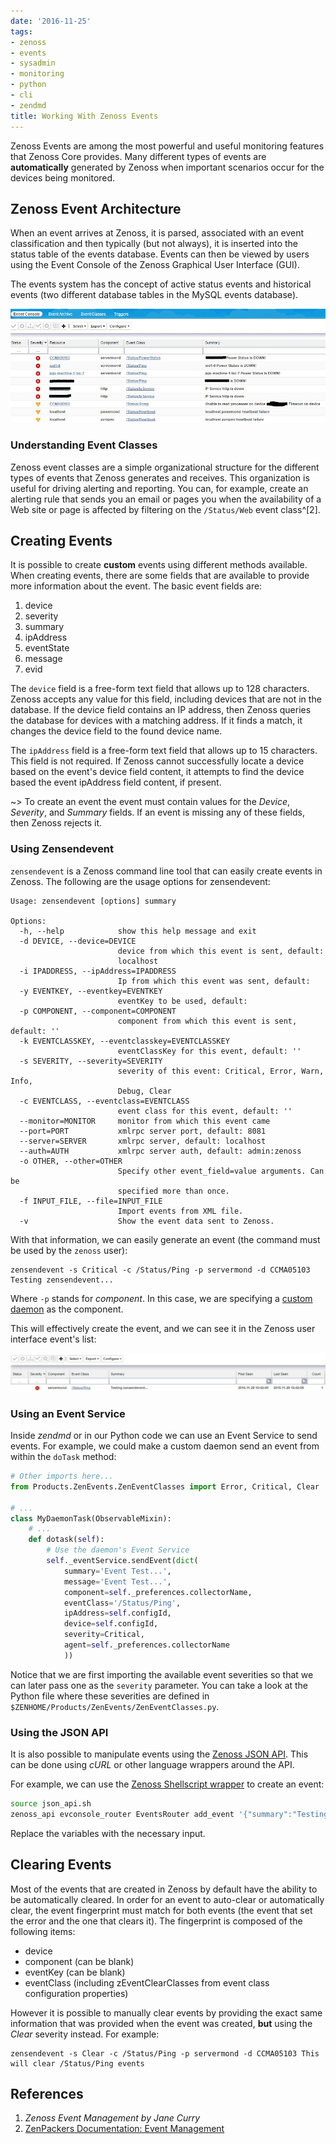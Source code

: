 ```yaml
---
date: '2016-11-25'
tags:
- zenoss
- events
- sysadmin
- monitoring
- python
- cli
- zendmd
title: Working With Zenoss Events
---
```


Zenoss Events are among the most powerful and useful monitoring features that Zenoss Core provides. Many different types of events are **automatically** generated by Zenoss when important scenarios occur for the devices being monitored.

## Zenoss Event Architecture

When an event arrives at Zenoss, it is parsed, associated with an event classification and then typically (but not always), it is inserted into the status table of the events database. Events can then be viewed by users using the Event Console of the Zenoss Graphical User Interface (GUI).

The events system has the concept of active status events and historical events (two different database tables in the MySQL events database).

![!Zenoss Core 4 Event Console](/posts/working-with-zenoss-events/event_console.jpg)

### Understanding Event Classes

Zenoss event classes are a simple organizational structure for the different types of events that Zenoss generates and receives. This organization is useful for driving alerting and reporting. You can, for example, create an alerting rule that sends you an email or pages you when the availability of a Web site or page is affected by filtering on the `/Status/Web` event class^[2].

<!--more-->

## Creating Events

It is possible to create **custom** events using different methods available. When creating events, there are some fields that are available to provide more information about the event. The basic event fields are:

1. device
2. severity
3. summary
4. ipAddress
5. eventState
6. message
7. evid

The `device` field is a free-form text field that allows up to 128 characters. Zenoss accepts any value for this field, including devices that are not in the database. If the device field contains an IP address, then Zenoss queries the database for devices with a matching address. If it finds a match, it changes the device field to the found device name.

The `ipAddress` field is a free-form text field that allows up to 15 characters. This field is not required. If Zenoss cannot successfully locate a device based on the event's device field content, it attempts to find the device based the event ipAddress field content, if present.

~> To create an event the event must contain values for the *Device*, *Severity*, and *Summary* fields. If an event is missing any of these fields, then Zenoss rejects it.

### Using Zensendevent

`zensendevent` is a Zenoss command line tool that can easily create events in Zenoss. The following are the usage options for zensendevent:

```
Usage: zensendevent [options] summary

Options:
  -h, --help            show this help message and exit
  -d DEVICE, --device=DEVICE
                        device from which this event is sent, default:
                        localhost
  -i IPADDRESS, --ipAddress=IPADDRESS
                        Ip from which this event was sent, default:
  -y EVENTKEY, --eventkey=EVENTKEY
                        eventKey to be used, default:
  -p COMPONENT, --component=COMPONENT
                        component from which this event is sent, default: ''
  -k EVENTCLASSKEY, --eventclasskey=EVENTCLASSKEY
                        eventClassKey for this event, default: ''
  -s SEVERITY, --severity=SEVERITY
                        severity of this event: Critical, Error, Warn, Info,
                        Debug, Clear
  -c EVENTCLASS, --eventclass=EVENTCLASS
                        event class for this event, default: ''
  --monitor=MONITOR     monitor from which this event came
  --port=PORT           xmlrpc server port, default: 8081
  --server=SERVER       xmlrpc server, default: localhost
  --auth=AUTH           xmlrpc server auth, default: admin:zenoss
  -o OTHER, --other=OTHER
                        Specify other event_field=value arguments. Can be
                        specified more than once.
  -f INPUT_FILE, --file=INPUT_FILE
                        Import events from XML file.
  -v                    Show the event data sent to Zenoss.
```

With that information, we can easily generate an event (the command must be used by the `zenoss` user):

```
zensendevent -s Critical -c /Status/Ping -p servermond -d CCMA05103 Testing zensendevent...
```

Where `-p` stands for *component*. In this case, we are specifying a [custom daemon](/posts/creating-zenoss-zenpack-daemons.html) as the component.

This will effectively create the event, and we can see it in the Zenoss user interface event's list:

![Zensendevent Event](/posts/working-with-zenoss-events/zensendevent.jpg)

### Using an Event Service

Inside *zendmd* or in our Python code we can use an Event Service to send events. For example, we could make a custom daemon send an event from within the `doTask` method:

```python
# Other imports here...
from Products.ZenEvents.ZenEventClasses import Error, Critical, Clear

# ...
class MyDaemonTask(ObservableMixin):
    # ...
    def dotask(self):
        # Use the daemon's Event Service
        self._eventService.sendEvent(dict(
            summary='Event Test...',
            message='Event Test...',
            component=self._preferences.collectorName,
            eventClass='/Status/Ping',
            ipAddress=self.configId,
            device=self.configId,
            severity=Critical,
            agent=self._preferences.collectorName
            ))
```

Notice that we are first importing the available event severities so that we can later pass one as the `severity` parameter. You can take a look at the Python file where these severities are defined in `$ZENHOME/Products/ZenEvents/ZenEventClasses.py`.

### Using the JSON API

It is also possible to manipulate events using the [Zenoss JSON API](/posts/the-zenoss-json-api.html). This can be done using *cURL* or other language wrappers around the API.

For example, we can use the [Zenoss Shellscript wrapper](http://wiki.zenoss.org/json_api.sh) to create an event:

```bash
source json_api.sh
zenoss_api evconsole_router EventsRouter add_event '{"summary":"Testing event...","device":"$device","component":"$component","severity":$severity,"evclasskey":"$evkey","evclass":"$evclass"}'
```

Replace the variables with the necessary input.

## Clearing Events

Most of the events that are created in Zenoss by default have the ability to be automatically cleared. In order for an event to auto-clear or automatically clear, the event fingerprint must match for both events (the event that set the error and the one that clears it). The fingerprint is composed of the following items:

- device
- component (can be blank)
- eventKey (can be blank)
- eventClass (including zEventClearClasses from event class configuration properties)


However it is possible to manually clear events by providing the exact same information that was provided when the event was created, **but** using the *Clear* severity instead. For example:

```
zensendevent -s Clear -c /Status/Ping -p servermond -d CCMA05103 This will clear /Status/Ping events
```

## References

1. *Zenoss Event Management by Jane Curry*
2. [ZenPackers Documentation: Event Management](http://zenpackers.readthedocs.io/en/latest/events.html?highlight=event%20classes)